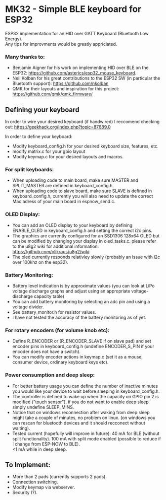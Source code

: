# MK32 - Simple BLE keyboard for ESP32
ESP32 implementation for an HID over GATT Keyboard (Bluetooth Low Energy).  
Any tips for improvments would be greatly appriciated.

### Many thanks to:
- Benjamin Aigner for his work on implementing HID over BLE on the ESP32: https://github.com/asterics/esp32_mouse_keyboard.
- Neil Kolban for his great contributions to the ESP32 SW (in particular the Bluetooth support): https://github.com/nkolban
- QMK for their layouts and inspiration for this project: https://github.com/qmk/qmk_firmware/


## Defining your keyboard
In order to wire your desired keyboard (if handwired) I reccomend checking out:
https://geekhack.org/index.php?topic=87689.0

In order to define your keyboard:
- Modify keyboard_config.h for your desired keyboard size, features, etc.
- modify matrix.c for your gpio layout
- Modify keymap.c for your desired layouts and macros.

### For split keyboards:
- When uploading code to main board, make sure MASTER and SPLIT_MASTER are defined in keyboard_config.h.
- When uploading code to slave board, make sure SLAVE is defined in keyboard_config.h, currently you will also need to update the correct Mac adress of your main board in espnow_send.c.

### OLED Display:
- You can add an OLED display to your keyboard by defining ENABLE_OLED in keyboard_config.h and setting the correct i2c pins.
- The graphics are currently configured for an SSD1306 128x64 OLED but can be modified by changing your display in oled_tasks.c. please refer to the u8g2 wiki for additional information: https://github.com/olikraus/u8g2/wiki
- The oled currently responds relativley slowly (probably an issue with i2c over 100khz on the esp32).

### Battery Monitoring:
- Battery level indication is by approximate values (you can look at LiPo voltage discharge graphs and adjust using an appropriate voltage-discharge capacity table)
- You can add battery monitoring by selecting an adc pin and using a voltage divider.
- See battery_monitor.h for resistor values. 
- I have not tested the accuracy of the battery monitoring as of yet.


### For rotary encoders (for volume knob etc):
- Define R_ENCODER or (R_ENCODER_SLAVE if on slave pad) and set encoder pins in keyboard_config.h (undefine ENCODER_S_PIN if your encoder does not have a switch).
- You can modify encoder actions in keymap.c (set it as a mouse, consumer device, ordinary keyboard keys etc).

### Power consumption and deep sleep:
- For better battery usage you can define the number of inactive minutes you would like your device to wait before sleeping in keyboard_config.h. 
- The controller is defined to wake up when the capacity on GPIO pin 2 is modified ("touch sensor"), if you do not want to enable deep sleep simply undefine SLEEP_MINS.
- Notice that on windows reconnection after waking from deep sleep might take a couple of minutes, no problem on linux.
 (on windows you can rescan for bluetooth devices and it should recconect without waiting).
- Tested current (hopefully will improve in future): 
 40 mA for BLE (without split functionality). 
 100 mA with split mode enabled (possible to reduce if I change from ESP-NOW to BLE).  
 <1 mA while in deep sleep.


## To Implement:
- More than 2 pads (currently supports 2 pads).
- Connection switching.
- Modify keymap via webserver.
- Security (?).

